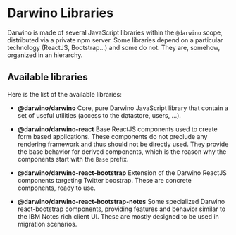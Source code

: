 # Darwino Libraries
Darwino is made of several JavaScript libraries within the `@darwino` scope, distributed via a private npm server. Some libraries depend on a particular technology (ReactJS, Bootstrap...) and some do not. They are, somehow, organized in an hierarchy.

## Available libraries
Here is the list of the available libraries:

- **@darwino/darwino**
Core, pure Darwino JavaScript library that contain a set of useful utilities (access to the datastore, users, ...).

- **@darwino/darwino-react**
Base ReactJS components used to create form based applications. These components do not preclude any rendering framework and thus should not be directly used. They provide the base behavior for derived components, which is the reason why the components start with the `Base` prefix.

- **@darwino/darwino-react-bootstrap**
Extension of the Darwino ReactJS components targeting Twitter boostrap. These are concrete components, ready to use.

- **@darwino/darwino-react-bootstrap-notes**
Some specialized Darwino react-bootstrap components, providing features and behavior similar to the IBM Notes rich client UI. These are mostly designed to be used in migration scenarios.
